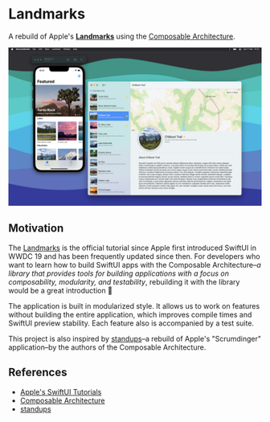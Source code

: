 # Landmarks

A rebuild of Apple's [__Landmarks__](https://developer.apple.com/tutorials/swiftui) using the [Composable Architecture](https://github.com/pointfreeco/swift-composable-architecture).

![Screenshot](.github/Screenshot.png?raw=true)

## Motivation
The [Landmarks](https://developer.apple.com/tutorials/swiftui) is the official tutorial since Apple first introduced SwiftUI in WWDC 19 and has been frequently updated since then. For developers who want to learn how to build SwiftUI apps with the Composable Architecture–_a library that provides tools for building applications with a focus on composability, modularity, and testability_, rebuilding it with the library would be a great introduction :pray:

The application is built in modularized style. It allows us to work on features without building the entire application, which improves compile times and SwiftUI preview stability. Each feature also is accompanied by a test suite.

This project is also inspired by [standups](https://github.com/pointfreeco/standups)–a rebuild of Apple's "Scrumdinger" application–by the authors of the Composable Architecture.

## References
- [Apple's SwiftUI Tutorials](https://developer.apple.com/tutorials/swiftui)
- [Composable Architecture](https://github.com/pointfreeco/swift-composable-architecture)
- [standups](https://github.com/pointfreeco/standups)
